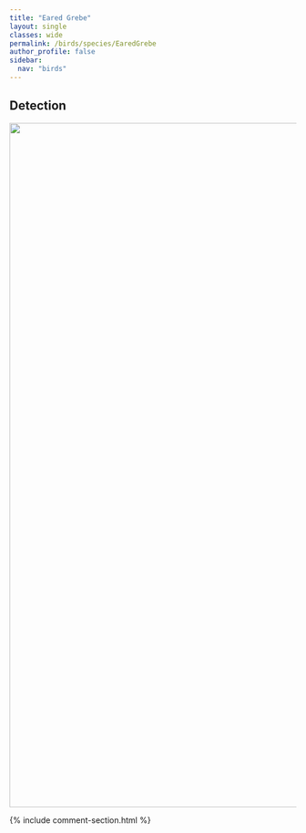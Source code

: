 ```yaml
---
title: "Eared Grebe"
layout: single
classes: wide
permalink: /birds/species/EaredGrebe
author_profile: false
sidebar:
  nav: "birds"
---
```


<h2>Detection</h2>

<a href="https://drive.google.com/uc?export=view&id=1pBOJdA8Ds4q0tLkG-eubF9td7um6nWS9">
<img src="https://drive.google.com/uc?export=view&id=1pBOJdA8Ds4q0tLkG-eubF9td7um6nWS9" height = "1200" width = "800">
</a>

{% include comment-section.html %}
